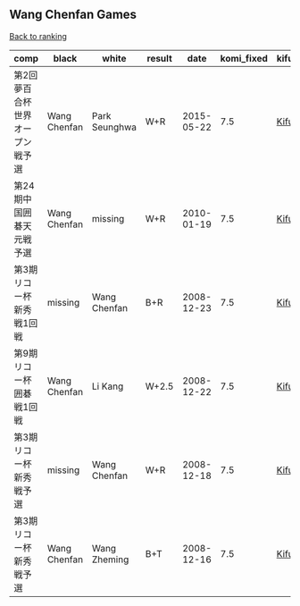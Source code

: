 ## Wang Chenfan Games

[Back to ranking](index.md)




| **comp** | **black** | **white** | **result** | **date** | **komi_fixed** | **kifu** | 
| --- | --- | --- | --- | --- | --- | --- |
| 第2回夢百合杯世界オープン戦予選 | Wang Chenfan | Park Seunghwa | W+R | 2015-05-22 | 7.5 | [Kifu](https://kifudepot.net/kifucontents.php?id=vkr1Kh2c7SjV64BSrb5QZA%3D%3D) | 
| 第24期中国囲碁天元戦予選 | Wang Chenfan | missing | W+R | 2010-01-19 | 7.5 | [Kifu](https://kifudepot.net/kifucontents.php?id=TegVPlTZeRU5J6GKqjpD2g%3D%3D) | 
| 第3期リコー杯新秀戦1回戦 | missing | Wang Chenfan | B+R | 2008-12-23 | 7.5 | [Kifu](https://kifudepot.net/kifucontents.php?id=iu1iq4eIqqPMvovYmm%2B%2FlA%3D%3D) | 
| 第9期リコー杯囲碁戦1回戦 | Wang Chenfan | Li Kang | W+2.5 | 2008-12-22 | 7.5 | [Kifu](https://kifudepot.net/kifucontents.php?id=uJFqQ5HuuOziUy3B7%2B1Edg%3D%3D) | 
| 第3期リコー杯新秀戦予選 | missing | Wang Chenfan | W+R | 2008-12-18 | 7.5 | [Kifu](https://kifudepot.net/kifucontents.php?id=sKZmnnkyLO4QfrvrPSqoqw%3D%3D) | 
| 第3期リコー杯新秀戦予選 | Wang Chenfan | Wang Zheming | B+T | 2008-12-16 | 7.5 | [Kifu](https://kifudepot.net/kifucontents.php?id=bzeWqe99Nm7IYUFUVWe16g%3D%3D) |




